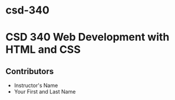 # csd-340
# CSD 340 Web Development with HTML and CSS
## Contributors
- Instructor's Name
- Your First and Last Name

